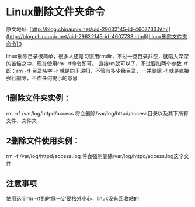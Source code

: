 # Linux删除文件夹命令


原文地址: [http://blog.chinaunix.net/uid-29632145-id-4607733.html](http://blog.chinaunix.net/uid-29632145-id-4607733.html)[Linux删除文件夹命令]()  



 linux删除目录很简单，很多人还是习惯用rmdir，不过一旦目录非空，就陷入深深的苦恼之中，现在使用rm -rf命令即可。
直接rm就可以了，不过要加两个参数-rf 即：rm -rf 目录名字
-r 就是向下递归，不管有多少级目录，一并删除
-f 就是直接强行删除，不作任何提示的意思

 

## 1删除文件夹实例：

rm -rf /var/log/httpd/access
将会删除/var/log/httpd/access目录以及其下所有文件、文件夹

## 2删除文件使用实例：

rm -f /var/log/httpd/access.log
将会强制删除/var/log/httpd/access.log这个文件

## 注意事项

使用这个rm -rf的时候一定要格外小心，linux没有回收站的 